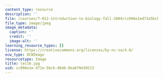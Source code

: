 ```yaml
---
content_type: resource
description: ''
file: /courses/7-012-introduction-to-biology-fall-2004/cc096e1ed71e5bcbd6460ea6f0e50213_lec16.jpg
file_type: image/jpeg
image_metadata:
  caption: ''
  credit: ''
  image-alt: ''
learning_resource_types: []
license: https://creativecommons.org/licenses/by-nc-sa/4.0/
ocw_type: OCWImage
resourcetype: Image
title: lec16.jpg
uid: cc096e1e-d71e-5bcb-d646-0ea6f0e50213
---
```

